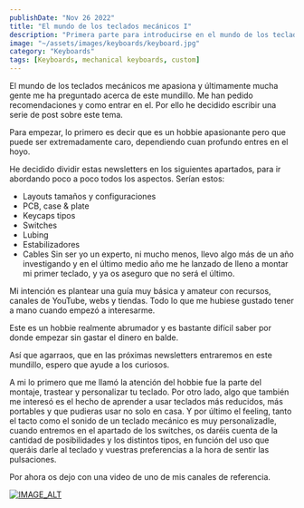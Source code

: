 ```yaml
---
publishDate: "Nov 26 2022"
title: "El mundo de los teclados mecánicos I"
description: "Primera parte para introducirse en el mundo de los teclados mecánicos"
image: "~/assets/images/keyboards/keyboard.jpg"
category: "Keyboards"
tags: [Keyboards, mechanical keyboards, custom]
---
```



El mundo de los teclados mecánicos me apasiona y últimamente mucha gente me ha preguntado acerca de este mundillo. Me han pedido recomendaciones y como entrar en el. Por ello he decidido escribir una serie de post sobre este tema.

Para empezar, lo primero es decir que es un hobbie apasionante pero que puede ser extremadamente caro, dependiendo cuan profundo entres en el hoyo.

He decidido dividir estas newsletters en los siguientes apartados, para ir abordando poco a poco todos los aspectos. Serían estos:

- Layouts tamaños y configuraciones
- PCB, case & plate
- Keycaps tipos
- Switches
- Lubing
- Estabilizadores
- Cables
Sin ser yo un experto, ni mucho menos, llevo algo más de un año investigando y en el último medio año me he lanzado de lleno a montar mi primer teclado, y ya os aseguro que no será el último.

Mi intención es plantear una guía muy básica y amateur con recursos, canales de YouTube, webs y tiendas. Todo lo que me hubiese gustado tener a mano cuando empezó a interesarme.

Este es un hobbie realmente abrumador y es bastante difícil saber por donde empezar sin gastar el dinero en balde.

Así que agarraos, que en las próximas newsletters entraremos en este mundillo, espero que ayude a los curiosos.

A mi lo primero que me llamó la atención del hobbie fue la parte del montaje, trastear y personalizar tu teclado. Por otro lado, algo que también me interesó es el hecho de aprender a usar teclados más reducidos, más portables y que pudieras usar no solo en casa. Y por último el feeling, tanto el tacto como el sonido de un teclado mecánico es muy personalizadle, cuando entremos en el apartado de los switches, os daréis cuenta de la cantidad de posibilidades y los distintos tipos, en función del uso que queráis darle al teclado y vuestras preferencias a la hora de sentir las pulsaciones.

Por ahora os dejo con una video de uno de mis canales de referencia.

[![IMAGE_ALT](https://img.youtube.com/vi/6Wym49aXxzM/maxresdefault.jpg)](https://youtu.be/6Wym49aXxzM)
